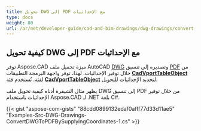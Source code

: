 ```yaml
---
title: تحويل DWG إلى PDF مع الإحداثيات
type: docs
weight: 80
url: /ar/net/developer-guide/cad-and-bim-drawings/dwg-drawings/convert-dwg-to-dwf-with-coordinatesconvert-dwg-to-pdf-with-coordinates/
---
```



## **كيفية تحويل DWG إلى PDF مع الإحداثيات**

توفر Aspose.CAD ميزة تحميل ملف AutoCAD [DWG](https://docs.fileformat.com/cad/dwg/) وتصديره إلى تنسيق [PDF](https://docs.fileformat.com/pdf/) من خلال توفير الإحداثيات. لهذا، توفر واجهة البرمجة التطبيقات [**CadVportTableObject**](https://reference.aspose.com/cad/net/aspose.cad.fileformats.cad.cadtables/cadvporttableobject) لفئة. تُستخدم فئة [**CadVportTableObject**](https://reference.aspose.com/cad/net/aspose.cad.fileformats.cad.cadtables/cadvporttableobject) لتحديد الإحداثيات للتحويل.

يظهر مثال الشيفرة أدناه كيفية تحويل ملف DWG إلى تنسيق PDF من خلال توفير الإحداثيات باستخدام Aspose.CAD لـ .NET بلغة C#.

{{< gist "aspose-com-gists" "88cdd0899132edaf0afff77d33d11ae5" "Examples-Src-DWG-Drawings-ConvertDWGToPDFBySupplyingCoordinates-1.cs" >}}
